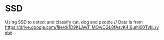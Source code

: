 # SSD
Using SSD to detect and classify cat, dog and people //
Data is from https://drive.google.com/file/d/1D9KLAwT_MOwCGL8fAsvK4I6uml00TvkL/view
